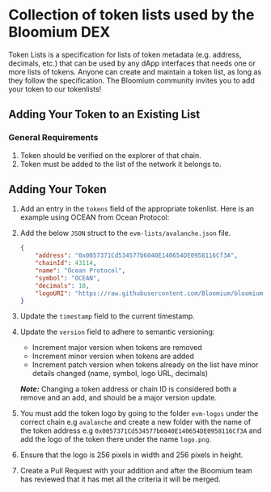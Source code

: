 # Collection of token lists used by the Bloomium DEX

Token Lists is a specification for lists of token metadata (e.g. address, decimals, etc.) that can be used by any dApp
interfaces that needs one or more lists of tokens. Anyone can create and maintain a token list, as long as they follow
the specification. The Bloomium community invites you to add your token to our tokenlists!


## Adding Your Token to an Existing List


### General Requirements
1. Token should be verified on the explorer of that chain.
2. Token must be added to the list of the network it belongs to.


## Adding Your Token
1. Add an entry in the `tokens` field of the appropriate tokenlist. Here is an example using OCEAN from Ocean Protocol:
2. Add the below `JSON` struct to the `evm-lists/avalanche.json` file.
    ```json
    {
        "address": "0x0057371Cd534577b6040E140654DE0958116Cf3A",
        "chainId": 43114,
        "name": "Ocean Protocol",
        "symbol": "OCEAN",
        "decimals": 18,
        "logoURI": "https://raw.githubusercontent.com/Bloomium/bloomium-token-lists/master/evm-logos/avalanche/0x0057371Cd534577b6040E140654DE0958116Cf3A/logo.png"
    } 
    ```
3. Update the `timestamp` field to the current timestamp.
4. Update the `version` field to adhere to semantic versioning:

    * Increment major version when tokens are removed
    * Increment minor version when tokens are added
    * Increment patch version when tokens already on the list have minor details changed (name, symbol, logo URL, decimals)

    ***Note:*** Changing a token address or chain ID is considered both a remove and an add, and should be a major version update.
5. You must add the token logo by going to the folder `evm-logos` under the correct chain e.g `avalanche` and create a new folder with the name of the token address e.g `0x0057371Cd534577b6040E140654DE0958116Cf3A` and add the logo of the token there under the name `logo.png`.
6. Ensure that the logo is 256 pixels in width and 256 pixels in height.
7. Create a Pull Request with your addition and after the Bloomium team has reviewed that it has met all the criteria it will be merged.
